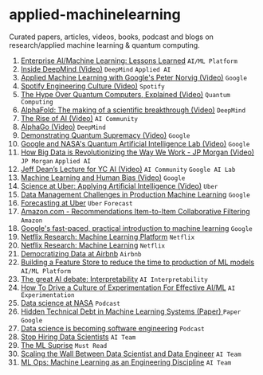 # applied-machinelearning

Curated papers, articles, videos, books, podcast and blogs on research/applied machine learning & quantum computing.

1. [Enterprise AI/Machine Learning: Lessons Learned](https://towardsdatascience.com/enterprise-ai-machine-learning-lessons-learned-4f39ae026c5d) `AI/ML Platform`
2. [Inside DeepMind (Video)](https://www.youtube.com/watch?v=xN1d3qHMIEQ&t=342s&ab_channel=naturevideo) `DeepMind` `Applied AI`
3. [Applied Machine Learning with Google's Peter Norvig (Video)](https://youtu.be/sjspbshEgP0) `Google`
4. [Spotify Engineering Culture (Video)](https://youtu.be/Yvfz4HGtoPc) `Spotify`
5. [The Hype Over Quantum Computers, Explained (Video)](https://youtu.be/u1XXjWr5frE) `Quantum Computing`
6. [AlphaFold: The making of a scientific breakthrough (Video)](https://youtu.be/gg7WjuFs8F4) `DeepMind`
7. [The Rise of AI (Video)](https://youtu.be/Dk7h22mRYHQ) `AI Community`
8. [AlphaGo (Video)](https://youtu.be/WXuK6gekU1Y) `DeepMind`
9. [Demonstrating Quantum Supremacy (Video)](https://youtu.be/-ZNEzzDcllU) `Google`
10. [Google and NASA's Quantum Artificial Intelligence Lab (Video)](https://youtu.be/CMdHDHEuOUE) `Google`
11. [How Big Data is Revolutionizing the Way We Work - JP Morgan (Video)](https://youtu.be/fk_BvjUNVuM) `JP Morgan` `Applied AI`
12. [Jeff Dean’s Lecture for YC AI (Video)](https://youtu.be/HcStlHGpjN8) `AI Community` `Google AI Lab`
13. [Machine Learning and Human Bias (Video)](https://youtu.be/59bMh59JQDo) `Google`
14. [Science at Uber: Applying Artificial Intelligence (Video)](https://youtu.be/al8VjHVd7TM) `Uber`
15. [Data Management Challenges in Production Machine Learning](https://research.google/pubs/pub46178/) `Google`
16. [Forecasting at Uber](https://eng.uber.com/forecasting-introduction/) `Uber` `Forecast`
17. [Amazon.com - Recommendations Item-to-Item Collaborative Filtering ](https://pdfs.semanticscholar.org/da8b/0378174bc25ed174be36a1c725787b81854d.pdf) `Amazon`
18. [Google's fast-paced, practical introduction to machine learning](https://developers.google.com/machine-learning/crash-course) `Google`
19. [Netflix Research: Machine Learning Platform](https://youtu.be/VvTYuQPINec) `Netflix`
20. [Netflix Research: Machine Learning](https://youtu.be/AYv0ujDc_LY) `Netflix`
21. [Democratizing Data at Airbnb](https://medium.com/airbnb-engineering/democratizing-data-at-airbnb-852d76c51770) `Airbnb`
22. [Building a Feature Store to reduce the time to production of ML models](https://medium.com/data-for-ai/building-a-feature-store-to-reduce-the-time-to-production-of-ml-models-b7b735ff0a94) `AI/ML Platform`
23. [The great AI debate: Interpretability](https://medium.com/swlh/the-great-ai-debate-interpretability-1d139167b55) `AI Interpretability`
24. [How To Drive a Culture of Experimentation For Effective AI/ML](https://towardsdatascience.com/how-to-build-a-culture-of-experimentation-for-effective-ai-ml-de843752dae9) `AI Experimentation`
25. [Data science at NASA](https://towardsdatascience.com/data-science-at-nasa-dc59bb93292a) `Podcast`
27. [Hidden Technical Debt in Machine Learning Systems (Paper) ](https://papers.nips.cc/paper/2015/file/86df7dcfd896fcaf2674f757a2463eba-Paper.pdf) `Paper` `Google`
28. [Data science is becoming software engineering](https://towardsdatascience.com/data-science-is-becoming-software-engineering-53e31314939a) `Podcast`
29. [Stop Hiring Data Scientists](https://towardsdatascience.com/stop-hiring-data-scientists-30514028e202) `AI Team`
30. [The ML Suprise](https://medium.com/thelaunchpad/the-ml-surprise-f54706361a6c) `Must Read`
31. [Scaling the Wall Between Data Scientist and Data Engineer](https://medium.com/weareservian/scaling-the-wall-between-data-scientist-and-data-engineer-51b0a99da073) `AI Team`
32. [ML Ops: Machine Learning as an Engineering Discipline](https://towardsdatascience.com/ml-ops-machine-learning-as-an-engineering-discipline-b86ca4874a3f) `AI Team`

